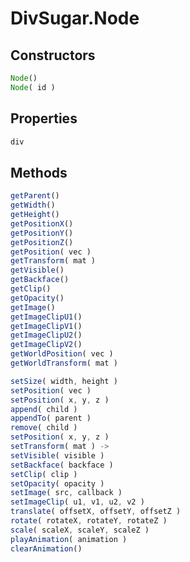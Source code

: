 DivSugar.Node
=============

Constructors
------------

```javascript
Node()
Node( id )
```

Properties
----------

```javascript
div
```

Methods
-------

```javascript
getParent()
getWidth()
getHeight()
getPositionX()
getPositionY()
getPositionZ()
getPosition( vec )
getTransform( mat )
getVisible()
getBackface()
getClip()
getOpacity()
getImage()
getImageClipU1()
getImageClipV1()
getImageClipU2()
getImageClipV2()
getWorldPosition( vec )
getWorldTransform( mat )
```

```javascript
setSize( width, height )
setPosition( vec )
setPosition( x, y, z )
append( child )
appendTo( parent )
remove( child )
setPosition( x, y, z )
setTransform( mat ) ->
setVisible( visible )
setBackface( backface )
setClip( clip )
setOpacity( opacity )
setImage( src, callback )
setImageClip( u1, v1, u2, v2 )
translate( offsetX, offsetY, offsetZ )
rotate( rotateX, rotateY, rotateZ )
scale( scaleX, scaleY, scaleZ )
playAnimation( animation )
clearAnimation()
```
